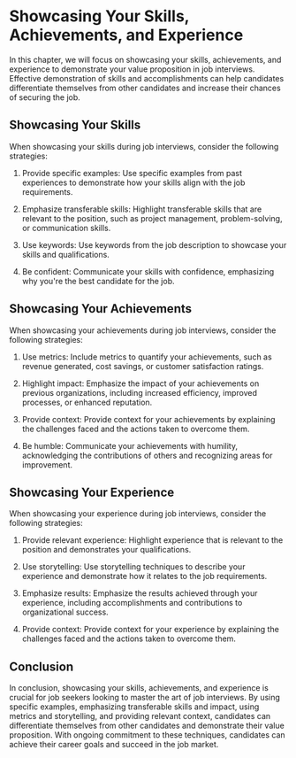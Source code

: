 Showcasing Your Skills, Achievements, and Experience
=====================================================================================================

In this chapter, we will focus on showcasing your skills, achievements, and experience to demonstrate your value proposition in job interviews. Effective demonstration of skills and accomplishments can help candidates differentiate themselves from other candidates and increase their chances of securing the job.

Showcasing Your Skills
----------------------

When showcasing your skills during job interviews, consider the following strategies:

1. Provide specific examples: Use specific examples from past experiences to demonstrate how your skills align with the job requirements.

2. Emphasize transferable skills: Highlight transferable skills that are relevant to the position, such as project management, problem-solving, or communication skills.

3. Use keywords: Use keywords from the job description to showcase your skills and qualifications.

4. Be confident: Communicate your skills with confidence, emphasizing why you're the best candidate for the job.

Showcasing Your Achievements
----------------------------

When showcasing your achievements during job interviews, consider the following strategies:

1. Use metrics: Include metrics to quantify your achievements, such as revenue generated, cost savings, or customer satisfaction ratings.

2. Highlight impact: Emphasize the impact of your achievements on previous organizations, including increased efficiency, improved processes, or enhanced reputation.

3. Provide context: Provide context for your achievements by explaining the challenges faced and the actions taken to overcome them.

4. Be humble: Communicate your achievements with humility, acknowledging the contributions of others and recognizing areas for improvement.

Showcasing Your Experience
--------------------------

When showcasing your experience during job interviews, consider the following strategies:

1. Provide relevant experience: Highlight experience that is relevant to the position and demonstrates your qualifications.

2. Use storytelling: Use storytelling techniques to describe your experience and demonstrate how it relates to the job requirements.

3. Emphasize results: Emphasize the results achieved through your experience, including accomplishments and contributions to organizational success.

4. Provide context: Provide context for your experience by explaining the challenges faced and the actions taken to overcome them.

Conclusion
----------

In conclusion, showcasing your skills, achievements, and experience is crucial for job seekers looking to master the art of job interviews. By using specific examples, emphasizing transferable skills and impact, using metrics and storytelling, and providing relevant context, candidates can differentiate themselves from other candidates and demonstrate their value proposition. With ongoing commitment to these techniques, candidates can achieve their career goals and succeed in the job market.
